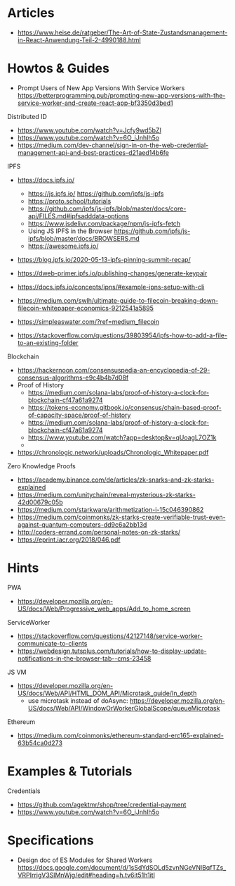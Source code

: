# Articles

- https://www.heise.de/ratgeber/The-Art-of-State-Zustandsmanagement-in-React-Anwendung-Teil-2-4990188.html

# Howtos & Guides

- Prompt Users of New App Versions With Service Workers https://betterprogramming.pub/prompting-new-app-versions-with-the-service-worker-and-create-react-app-bf3350d3bed1

Distributed ID
- https://www.youtube.com/watch?v=Jcfy9wd5bZI
- https://www.youtube.com/watch?v=6O_iJnhIh5o
- https://medium.com/dev-channel/sign-in-on-the-web-credential-management-api-and-best-practices-d21aed14b6fe

IPFS
- https://docs.ipfs.io/
    - https://js.ipfs.io/   https://github.com/ipfs/js-ipfs
    - https://proto.school/tutorials 
    - https://github.com/ipfs/js-ipfs/blob/master/docs/core-api/FILES.md#ipfsadddata-options
    - https://www.jsdelivr.com/package/npm/js-ipfs-fetch
    - Using JS IPFS in the Browser https://github.com/ipfs/js-ipfs/blob/master/docs/BROWSERS.md
    - https://awesome.ipfs.io/
- https://blog.ipfs.io/2020-05-13-ipfs-pinning-summit-recap/
    
- https://dweb-primer.ipfs.io/publishing-changes/generate-keypair
- https://docs.ipfs.io/concepts/ipns/#example-ipns-setup-with-cli
- https://medium.com/swlh/ultimate-guide-to-filecoin-breaking-down-filecoin-whitepaper-economics-9212541a5895
- https://simpleaswater.com/?ref=medium_filecoin
- https://stackoverflow.com/questions/39803954/ipfs-how-to-add-a-file-to-an-existing-folder

Blockchain
- https://hackernoon.com/consensuspedia-an-encyclopedia-of-29-consensus-algorithms-e9c4b4b7d08f
- Proof of History
    - https://medium.com/solana-labs/proof-of-history-a-clock-for-blockchain-cf47a61a9274
    - https://tokens-economy.gitbook.io/consensus/chain-based-proof-of-capacity-space/proof-of-history
    - https://medium.com/solana-labs/proof-of-history-a-clock-for-blockchain-cf47a61a9274
    - https://www.youtube.com/watch?app=desktop&v=qUoagL7OZ1k
    - 
- https://chronologic.network/uploads/Chronologic_Whitepaper.pdf

Zero Knowledge Proofs
- https://academy.binance.com/de/articles/zk-snarks-and-zk-starks-explained
- https://medium.com/unitychain/reveal-mysterious-zk-starks-42d00679c05b
- https://medium.com/starkware/arithmetization-i-15c046390862
- https://medium.com/coinmonks/zk-starks-create-verifiable-trust-even-against-quantum-computers-dd9c6a2bb13d
- http://coders-errand.com/personal-notes-on-zk-starks/
- https://eprint.iacr.org/2018/046.pdf

# Hints

PWA
- https://developer.mozilla.org/en-US/docs/Web/Progressive_web_apps/Add_to_home_screen

ServiceWorker
- https://stackoverflow.com/questions/42127148/service-worker-communicate-to-clients
- https://webdesign.tutsplus.com/tutorials/how-to-display-update-notifications-in-the-browser-tab--cms-23458

JS VM
- https://developer.mozilla.org/en-US/docs/Web/API/HTML_DOM_API/Microtask_guide/In_depth
    - use microtask instead of doAsync: https://developer.mozilla.org/en-US/docs/Web/API/WindowOrWorkerGlobalScope/queueMicrotask

Ethereum
- https://medium.com/coinmonks/ethereum-standard-erc165-explained-63b54ca0d273

# Examples & Tutorials

Credentials
- https://github.com/agektmr/shop/tree/credential-payment
- https://www.youtube.com/watch?v=6O_iJnhIh5o

# Specifications

- Design doc of ES Modules for Shared Workers   https://docs.google.com/document/d/1sSdYdSOLd5zvnNGeVNlBqfTZs_VRPIrrigV3SlMnWjg/edit#heading=h.tv6it51h1itl

